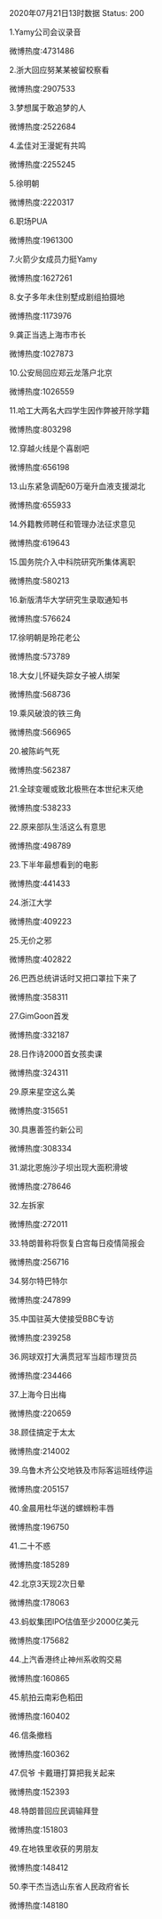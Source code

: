 2020年07月21日13时数据
Status: 200

1.Yamy公司会议录音

微博热度:4731486

2.浙大回应努某某被留校察看

微博热度:2907533

3.梦想属于敢追梦的人

微博热度:2522684

4.孟佳对王漫妮有共鸣

微博热度:2255245

5.徐明朝

微博热度:2220317

6.职场PUA

微博热度:1961300

7.火箭少女成员力挺Yamy

微博热度:1627261

8.女子多年未住别墅成剧组拍摄地

微博热度:1173976

9.龚正当选上海市市长

微博热度:1027873

10.公安局回应郑云龙落户北京

微博热度:1026559

11.哈工大两名大四学生因作弊被开除学籍

微博热度:803298

12.穿越火线是个喜剧吧

微博热度:656198

13.山东紧急调配60万毫升血液支援湖北

微博热度:655933

14.外籍教师聘任和管理办法征求意见

微博热度:619643

15.国务院介入中科院研究所集体离职

微博热度:580213

16.新版清华大学研究生录取通知书

微博热度:576624

17.徐明朝是玲花老公

微博热度:573789

18.大女儿怀疑失踪女子被人绑架

微博热度:568736

19.乘风破浪的铁三角

微博热度:566965

20.被陈屿气死

微博热度:562387

21.全球变暖或致北极熊在本世纪末灭绝

微博热度:538233

22.原来部队生活这么有意思

微博热度:498789

23.下半年最想看到的电影

微博热度:441433

24.浙江大学

微博热度:409223

25.无价之邪

微博热度:402822

26.巴西总统讲话时又把口罩拉下来了

微博热度:358311

27.GimGoon首发

微博热度:332187

28.日作诗2000首女孩卖课

微博热度:324311

29.原来星空这么美

微博热度:315651

30.具惠善签约新公司

微博热度:308334

31.湖北恩施沙子坝出现大面积滑坡

微博热度:278646

32.左拆家

微博热度:272011

33.特朗普称将恢复白宫每日疫情简报会

微博热度:256716

34.努尔特巴特尔

微博热度:247899

35.中国驻英大使接受BBC专访

微博热度:239258

36.网球双打大满贯冠军当超市理货员

微博热度:234466

37.上海今日出梅

微博热度:220659

38.顾佳搞定于太太

微博热度:214002

39.乌鲁木齐公交地铁及市际客运班线停运

微博热度:205157

40.金晨用杜华送的螺蛳粉丰唇

微博热度:196750

41.二十不惑

微博热度:185289

42.北京3天现2次日晕

微博热度:178063

43.蚂蚁集团IPO估值至少2000亿美元

微博热度:175682

44.上汽香港终止神州系收购交易

微博热度:160865

45.航拍云南彩色稻田

微博热度:160402

46.信条撤档

微博热度:160362

47.侃爷 卡戴珊打算把我关起来

微博热度:152393

48.特朗普回应民调输拜登

微博热度:151803

49.在地铁里收获的男朋友

微博热度:148412

50.李干杰当选山东省人民政府省长

微博热度:148180

